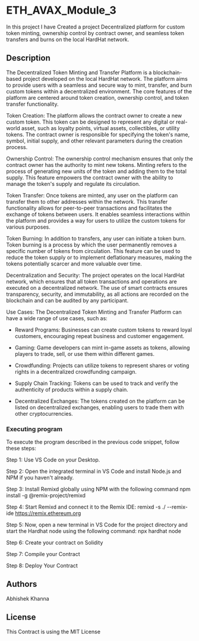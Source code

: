 # ETH_AVAX_Module_3
In this project I have Created a project Decentralized platform for custom token minting, ownership control by contract owner, and seamless token transfers and burns on the local HardHat network.

## Description

The Decentralized Token Minting and Transfer Platform is a blockchain-based project developed on the local HardHat network. The platform aims to provide users with a seamless and secure way to mint, transfer, and burn custom tokens within a decentralized environment. The core features of the platform are centered around token creation, ownership control, and token transfer functionality.

Token Creation:
The platform allows the contract owner to create a new custom token. This token can be designed to represent any digital or real-world asset, such as loyalty points, virtual assets, collectibles, or utility tokens. The contract owner is responsible for specifying the token's name, symbol, initial supply, and other relevant parameters during the creation process.

Ownership Control:
The ownership control mechanism ensures that only the contract owner has the authority to mint new tokens. Minting refers to the process of generating new units of the token and adding them to the total supply. This feature empowers the contract owner with the ability to manage the token's supply and regulate its circulation.

Token Transfer:
Once tokens are minted, any user on the platform can transfer them to other addresses within the network. This transfer functionality allows for peer-to-peer transactions and facilitates the exchange of tokens between users. It enables seamless interactions within the platform and provides a way for users to utilize the custom tokens for various purposes.

Token Burning:
In addition to transfers, any user can initiate a token burn. Token burning is a process by which the user permanently removes a specific number of tokens from circulation. This feature can be used to reduce the token supply or to implement deflationary measures, making the tokens potentially scarcer and more valuable over time.

Decentralization and Security:
The project operates on the local HardHat network, which ensures that all token transactions and operations are executed on a decentralized network. The use of smart contracts ensures transparency, security, and immutability, as all actions are recorded on the blockchain and can be audited by any participant.

Use Cases:
The Decentralized Token Minting and Transfer Platform can have a wide range of use cases, such as:

* Reward Programs: Businesses can create custom tokens to reward loyal customers, encouraging repeat business and customer engagement.

* Gaming: Game developers can mint in-game assets as tokens, allowing players to trade, sell, or use them within different games.

* Crowdfunding: Projects can utilize tokens to represent shares or voting rights in a decentralized crowdfunding campaign.

* Supply Chain Tracking: Tokens can be used to track and verify the authenticity of products within a supply chain.

* Decentralized Exchanges: The tokens created on the platform can be listed on decentralized exchanges, enabling users to trade them with other cryptocurrencies.

### Executing program


To execute the program described in the previous code snippet, follow these steps:

Step 1: Use VS Code on your Desktop.

Step 2: Open the integrated terminal in VS Code and install Node.js and NPM if you haven't already.

Step 3: Install Remixd globally using NPM with the following command
npm install -g @remix-project/remixd

Step 4: Start Remixd and connect it to the Remix IDE:
remixd -s ./ --remix-ide https://remix.ethereum.org

Step 5: Now, open a new terminal in VS Code for the project directory and start the Hardhat node using the following command:
npx hardhat node

Step 6: Create your contract on Solidity

Step 7: Compile your Contract

Step 8: Deploy Your Contract


## Authors
Abhishek Khanna

## License
This Contract is using the MIT License
